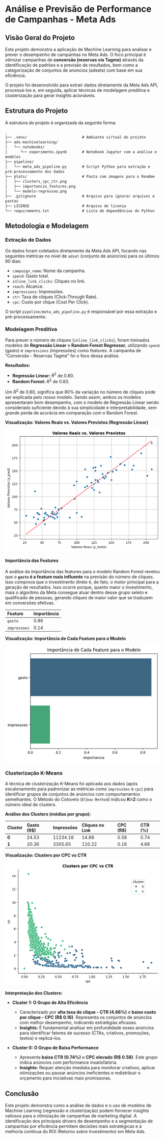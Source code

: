# Análise e Previsão de Performance de Campanhas - Meta Ads

## Visão Geral do Projeto

Este projeto demonstra a aplicação de Machine Learning para analisar e prever o desempenho de campanhas no Meta Ads. O foco principal é otimizar campanhas de **conversão (reservas via Tagme)** através da identificação de padrões e a previsão de resultados, bem como a categorização de conjuntos de anúncios (adsets) com base em sua eficiência.

O projeto foi desenvolvido para extrair dados diretamente da Meta Ads API, processá-los e, em seguida, aplicar técnicas de modelagem preditiva e clusterização para gerar insights acionáveis.

## Estrutura do Projeto

A estrutura do projeto é organizada da seguinte forma:
```
.
├── .venv/                         # Ambiente virtual do projeto
├── ads-machinelearning/
│   └── notebooks/
│      └── experimento.ipynb       # Notebook Jupyter com a análise e modelos
├── pipeline/
│   └── meta_ads_pipeline.py       # Script Python para extração e pré-processamento dos dados
├── plots/                         # Pasta com imagens para o Readme
│   ├── clusters_cpc_ctr.png
│   ├── importancia_features.png
│   └── modelo-regressao.png      
├── .gitignore                     # Arquivo para ignorar arquivos e pastas
├── LICENSE                        # Arquivo de licença
└── requirements.txt               # Lista de dependências do Python
```

## Metodologia e Modelagem

### Extração de Dados

Os dados foram coletados diretamente da Meta Ads API, focando nas seguintes métricas no nível de `adset` (conjunto de anúncios) para os últimos 90 dias:

* `campaign_name`: Nome da campanha.
* `spend`: Gasto total.
* `inline_link_clicks`: Cliques no link.
* `reach`: Alcance.
* `impressions`: Impressões.
* `ctr`: Taxa de cliques (Click-Through Rate).
* `cpc`: Custo por clique (Cost Per Click).

O script `pipeline/meta_ads_pipeline.py` é responsável por essa extração e pré-processamento.

### Modelagem Preditiva

Para prever o número de cliques (`inline_link_clicks`), foram treinados modelos de **Regressão Linear** e **Random Forest Regressor**, utilizando `spend` (gasto) e `impressions` (impressões) como features. A campanha de "Conversão - Reservas Tagme" foi o foco dessa análise.

**Resultados:**

* **Regressão Linear:** $R^2$ de 0.80.
* **Random Forest:** $R^2$ de 0.83.

Um $R^2$ de 0.80, significa que 80% da variação no número de cliques pode ser explicada pelo nosso modelo. Sendo assim, ambos os modelos apresentaram bom desempenho, com o modelo de Regressão Linear sendo considerado suficiente devido à sua simplicidade e interpretabilidade, sem grande perda de acurácia em comparação com o Random Forest.

**Visualização: Valores Reais vs. Valores Previstos (Regressão Linear)**

![modelo](plots/modelo-regressao.jpeg)

#### Importância das Features

A análise da importância das features para o modelo Random Forest revelou que o **`gasto` é a feature mais influente** na previsão do número de cliques. Isso comprova que o investimento direto é, de fato, o motor principal para a geração de resultados. Isso ocorre porque, quanto maior o investimento, mais o algoritmo da Meta consegue atuar dentro desse grupo seleto e qualificado de pessoas, gerando cliques de maior valor que se traduzem em conversões efetivas.

| Feature    | Importância |
| :--------- | :---------- |
| `gasto`    | 0.86        |
| `impressoes` | 0.14        |

**Visualização: Importância de Cada Feature para o Modelo**

![importancia](plots/importancia_features.png)

### Clusterização K-Means

A técnica de clusterização K-Means foi aplicada aos dados (após escalonamento para padronizar as métricas como `impressões` e `cpc`) para identificar grupos de conjuntos de anúncios com comportamentos semelhantes. O Método do Cotovelo (`Elbow Method`) indicou **K=2** como o número ideal de clusters.

**Análise dos Clusters (médias por grupo):**

| Cluster | Gasto (R$) | Impressões | Cliques no Link | CPC (R$) | CTR (%) |
| :------ | :--------- | :--------- | :-------------- | :------- | :------ |
| **0** | 24.53      | 11234.16   | 14.88           | 0.58     | 0.74    |
| **1** | 20.36      | 3305.65    | 110.22          | 0.16     | 4.66    |

**Visualização: Clusters por CPC vs CTR**

![cluster](plots/clusters_cpc_ctr.png)

**Interpretação dos Clusters:**

* **Cluster 1: O Grupo de Alta Eficiência**
    * Caracterizado por **alta taxa de clique - CTR (4.66%)** e **baixo custo por clique - CPC (R$ 0.16)**. Representa os conjuntos de anúncios com melhor desempenho, indicando estratégias eficazes.
    * **Insights:** É fundamental analisar em profundidade esses anúncios para identificar fatores de sucesso (CTAs, criativos, promoções, textos) e replicá-los.

* **Cluster 0: O Grupo de Baixa Performance**
    * Apresenta **baixa CTR (0.74%)** e **CPC elevado (R$ 0.58)**. Este grupo indica anúncios com performance insatisfatória.
    * **Insights:** Requer atenção imediata para monitorar criativos, aplicar otimizações ou pausar anúncios ineficientes e redistribuir o orçamento para iniciativas mais promissoras.

## Conclusão

Este projeto demonstra como a análise de dados e o uso de modelos de Machine Learning (regressão e clusterização) podem fornecer insights valiosos para a otimização de campanhas de marketing digital. A identificação dos principais drivers de desempenho e a segmentação de campanhas por eficiência permitem decisões mais estratégicas e a melhoria contínua do ROI (Retorno sobre Investimento) em Meta Ads.
